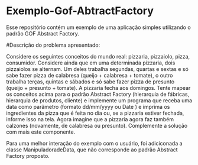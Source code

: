 # Exemplo-Gof-AbtractFactory
Esse repositório contém um exemplo de uma aplicação simples utilizando o padrão GOF Abstract Factory.

#Descrição do problema apresentado:

Considere os seguintes conceitos do mundo real: pizzaria, pizzaiolo,
pizza, consumidor. Considere ainda que em uma determinada pizzaria,
dois pizzaiolos se alternam. Um deles trabalha segundas, quartas e
sextas e só sabe fazer pizza de calabresa (queijo + calabresa +
tomate), o outro trabalha terças, quintas e sábados e só sabe fazer
pizza de presunto (queijo + presunto + tomate). A pizzaria fecha aos
domingos. Tente mapear os conceitos acima para o padrão Abstract
Factory (hierarquia de fábricas, hierarquia de produtos, cliente) e
implemente um programa que receba uma data como parâmetro
(formato dd/mm/yyyy ou Date ) e imprima os ingredientes da pizza que
é feita no dia ou, se a pizzaria estiver fechada, informe isso na tela.
Agora imagine que a pizzaria agora faz também calzones (novamente,
de calabresa ou presunto). Complemente a solução com mais este
componente.

Para uma melhor interação do exemplo com o usuário, foi adiciconada a classe ManipuladoradeData, que não
corresponde ao padrão Abstract Factory proposto.
